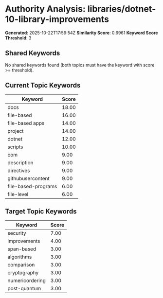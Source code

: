 # Authority Analysis: libraries/dotnet-10-library-improvements

**Generated**: 2025-10-22T17:59:54Z
**Similarity Score**: 0.6961
**Keyword Score Threshold**: 3

## Shared Keywords

No shared keywords found (both topics must have the keyword with score >= threshold).

## Current Topic Keywords

| Keyword | Score |
|---------|-------|
| docs | 18.00 |
| file-based | 16.00 |
| file-based apps | 14.00 |
| project | 14.00 |
| dotnet | 12.00 |
| scripts | 10.00 |
| com | 9.00 |
| description | 9.00 |
| directives | 9.00 |
| githubusercontent | 9.00 |
| file-based-programs | 6.00 |
| file-level | 6.00 |

## Target Topic Keywords

| Keyword | Score |
|---------|-------|
| security | 7.00 |
| improvements | 4.00 |
| span-based | 3.00 |
| algorithms | 3.00 |
| comparison | 3.00 |
| cryptography | 3.00 |
| numericordering | 3.00 |
| post-quantum | 3.00 |

